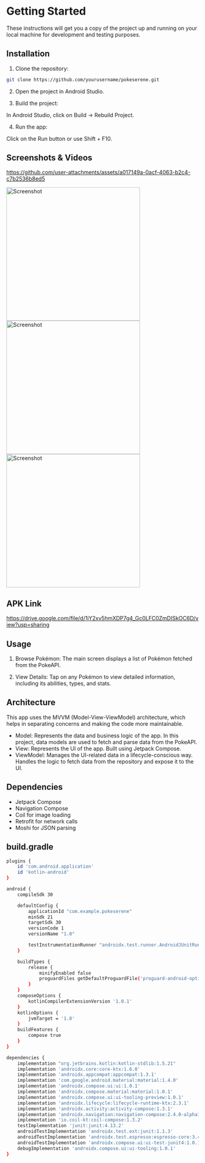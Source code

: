 
# Getting Started

These instructions will get you a copy of the project up and running on your local machine for development and testing purposes.

## Installation
1. Clone the repository:
```bash
git clone https://github.com/yourusername/pokeserene.git
```

2. Open the project in Android Studio.

3. Build the project:

In Android Studio, click on Build -> Rebuild Project.

4. Run the app:

Click on the Run button or use Shift + F10.

## Screenshots & Videos

https://github.com/user-attachments/assets/a017149a-0acf-4063-b2c4-c7b2536b8ed5

<img src="https://github.com/user-attachments/assets/0a840513-14db-4cc3-af2a-39d466775c25" alt="Screenshot" width="350"/>
<img src="https://github.com/user-attachments/assets/fe380524-418d-4442-9de4-4fb7b70339f1" alt="Screenshot" width="350"/>
<img src="https://github.com/user-attachments/assets/b2b888c6-fe19-4ab6-9397-a592c667fcd6" alt="Screenshot" width="350"/>

## APK Link
https://drive.google.com/file/d/1jY2xv5hmXDP7g4_Gc0LFC0ZmDISkOC6D/view?usp=sharing


## Usage
1. Browse Pokémon:
The main screen displays a list of Pokémon fetched from the PokeAPI.

2. View Details:
Tap on any Pokémon to view detailed information, including its abilities, types, and stats.


## Architecture
This app uses the MVVM (Model-View-ViewModel) architecture, which helps in separating concerns and making the code more maintainable.

- Model: Represents the data and business logic of the app. In this project, data models are used to fetch and parse data from the PokeAPI.
- View: Represents the UI of the app. Built using Jetpack Compose.
- ViewModel: Manages the UI-related data in a lifecycle-conscious way. Handles the logic to fetch data from the repository and expose it to the UI.


## Dependencies
- Jetpack Compose
- Navigation Compose
- Coil for image loading
- Retrofit for network calls
- Moshi for JSON parsing

## build.gradle
```bash
plugins {
    id 'com.android.application'
    id 'kotlin-android'
}

android {
    compileSdk 30

    defaultConfig {
        applicationId "com.example.pokeserene"
        minSdk 21
        targetSdk 30
        versionCode 1
        versionName "1.0"

        testInstrumentationRunner "androidx.test.runner.AndroidJUnitRunner"
    }

    buildTypes {
        release {
            minifyEnabled false
            proguardFiles getDefaultProguardFile('proguard-android-optimize.txt'), 'proguard-rules.pro'
        }
    }
    composeOptions {
        kotlinCompilerExtensionVersion '1.0.1'
    }
    kotlinOptions {
        jvmTarget = '1.8'
    }
    buildFeatures {
        compose true
    }
}

dependencies {
    implementation "org.jetbrains.kotlin:kotlin-stdlib:1.5.21"
    implementation 'androidx.core:core-ktx:1.6.0'
    implementation 'androidx.appcompat:appcompat:1.3.1'
    implementation 'com.google.android.material:material:1.4.0'
    implementation 'androidx.compose.ui:ui:1.0.1'
    implementation 'androidx.compose.material:material:1.0.1'
    implementation 'androidx.compose.ui:ui-tooling-preview:1.0.1'
    implementation 'androidx.lifecycle:lifecycle-runtime-ktx:2.3.1'
    implementation 'androidx.activity:activity-compose:1.3.1'
    implementation 'androidx.navigation:navigation-compose:2.4.0-alpha10'
    implementation 'io.coil-kt:coil-compose:1.3.2'
    testImplementation 'junit:junit:4.13.2'
    androidTestImplementation 'androidx.test.ext:junit:1.1.3'
    androidTestImplementation 'androidx.test.espresso:espresso-core:3.4.0'
    androidTestImplementation 'androidx.compose.ui:ui-test-junit4:1.0.1'
    debugImplementation 'androidx.compose.ui:ui-tooling:1.0.1'
}

```


